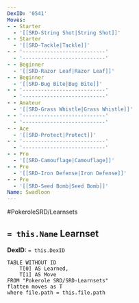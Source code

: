 ```yaml
---
DexID: '0541'
Moves:
- - Starter
  - '[[SRD-String Shot|String Shot]]'
- - Starter
  - '[[SRD-Tackle|Tackle]]'
- - '---------------------------'
  - '---------------------------'
- - Beginner
  - '[[SRD-Razor Leaf|Razor Leaf]]'
- - Beginner
  - '[[SRD-Bug Bite|Bug Bite]]'
- - '---------------------------'
  - '---------------------------'
- - Amateur
  - '[[SRD-Grass Whistle|Grass Whistle]]'
- - '---------------------------'
  - '---------------------------'
- - Ace
  - '[[SRD-Protect|Protect]]'
- - '---------------------------'
  - '---------------------------'
- - Pro
  - '[[SRD-Camouflage|Camouflage]]'
- - Pro
  - '[[SRD-Iron Defense|Iron Defense]]'
- - Pro
  - '[[SRD-Seed Bomb|Seed Bomb]]'
Name: Swadloon
---
```


#PokeroleSRD/Learnsets

## `= this.Name` Learnset

**DexID:** `= this.DexID`

```dataview
TABLE WITHOUT ID
    T[0] AS Learned,
    T[1] AS Move
FROM "Pokerole SRD/SRD-Learnsets"
flatten moves as T
where file.path = this.file.path
```
